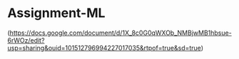 # Assignment-ML
(https://docs.google.com/document/d/1X_8c0G0qWXOb_NMBjwMB1hbsue-6rWOz/edit?usp=sharing&ouid=101512796994227017035&rtpof=true&sd=true)

